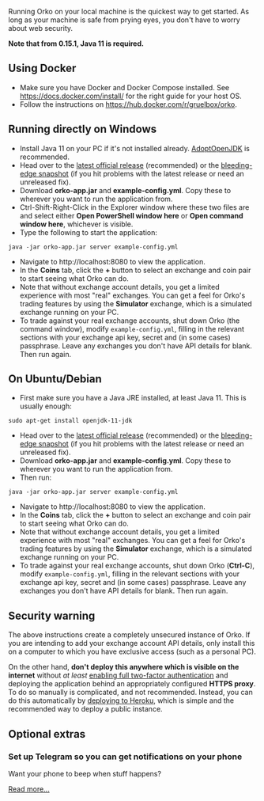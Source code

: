 Running Orko on your local machine is the quickest way to get started. As long as your machine is safe from prying eyes, you don't have to worry about web security.

**Note that from 0.15.1, Java 11 is required.**

## Using Docker

- Make sure you have Docker and Docker Compose installed. See https://docs.docker.com/install/ for the right guide for your host OS.
- Follow the instructions on https://hub.docker.com/r/gruelbox/orko.

## Running directly on Windows

- Install Java 11 on your PC if it's not installed already. [AdoptOpenJDK](https://adoptopenjdk.net/?variant=openjdk11&jvmVariant=hotspot) is recommended.
- Head over to the [latest official release](../releases/latest) (recommended) or the [bleeding-edge snapshot](../releases) (if you hit problems with the latest release or need an unreleased fix).
- Download **orko-app.jar** and **example-config.yml**. Copy these to wherever you want to run the application from.
- Ctrl-Shift-Right-Click in the Explorer window where these two files are and select either **Open PowerShell window here** or **Open command window here**, whichever is visible.
- Type the following to start the application:
```
java -jar orko-app.jar server example-config.yml
```
- Navigate to http://localhost:8080 to view the application.
- In the **Coins** tab, click the **+** button to select an exchange and coin pair to start seeing what Orko can do.
- Note that without exchange account details, you get a limited experience with most "real" exchanges. You can get a feel for Orko's trading features by using the **Simulator** exchange, which is a simulated exchange running on your PC.
- To trade against your real exchange accounts, shut down Orko (the command window), modify `example-config.yml`, filling in the relevant sections with your exchange api key, secret and (in some cases) passphrase. Leave any exchanges you don't have API details for blank. Then run again.

## On Ubuntu/Debian

- First make sure you have a Java JRE installed, at least Java 11. This is usually enough:
```
sudo apt-get install openjdk-11-jdk
```
- Head over to the [latest official release](../releases/latest) (recommended) or the [bleeding-edge snapshot](../releases) (if you hit problems with the latest release or need an unreleased fix).
- Download **orko-app.jar** and **example-config.yml**. Copy these to wherever you want to run the application from.
- Then run:
```
java -jar orko-app.jar server example-config.yml
```
- Navigate to http://localhost:8080 to view the application.
- In the **Coins** tab, click the **+** button to select an exchange and coin pair to start seeing what Orko can do.
- Note that without exchange account details, you get a limited experience with most "real" exchanges. You can get a feel for Orko's trading features by using the **Simulator** exchange, which is a simulated exchange running on your PC.
- To trade against your real exchange accounts, shut down Orko (**Ctrl-C**), modify `example-config.yml`, filling in the relevant sections with your exchange api key, secret and (in some cases) passphrase. Leave any exchanges you don't have API details for blank. Then run again.

## Security warning

The above instructions create a completely unsecured instance of Orko. If you are intending to add your exchange account API details, only install this on a computer to which you have exclusive access (such as a personal PC).

On the other hand, **don't deploy this anywhere which is visible on the internet** without _at least_ [enabling full two-factor authentication](Enable-two-factor-authentication) and deploying the application behind an appropriately configured **HTTPS proxy**. To do so manually is complicated, and not recommended.  Instead, you can do this automatically by [deploying to Heroku](One-click-installation-on-Heroku), which is simple and the recommended way to deploy a public instance.

## Optional extras

### Set up Telegram so you can get notifications on your phone

Want your phone to beep when stuff happens?

[Read more...](Telegram-Notifications)
